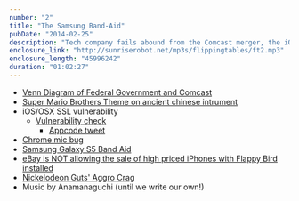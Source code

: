 ```yaml
---
number: "2"
title: "The Samsung Band-Aid"
pubDate: "2014-02-25"
description: "Tech company fails abound from the Comcast merger, the iOS/OSX SSL vulnerability, and the all new Samsung rip-off-of-everything-apple-is-doing. Followup on Ender's Game and Flappy Bird."
enclosure_link: "http://sunriserobot.net/mp3s/flippingtables/ft2.mp3"
enclosure_length: "45996242"
duration: "01:02:27"
---
```



- [Venn Diagram of Federal Government and Comcast](http://www.muninetworks.org/content/dc-revolving-door-comcast-and-campaign-finance-reform)
- [Super Mario Brothers Theme on ancient chinese intrument](http://www.theverge.com/2014/2/22/5437334/hear-the-super-mario-bros-theme-played-on-an-ancient-chinese-instrument)
- iOS/OSX SSL vulnerability
  - [Vulnerability check](https://gotofail.com/)
    - [Appcode tweet](https://twitter.com/appcode/status/437896886649757696)
- [Chrome mic bug](http://www.theverge.com/2014/1/21/5332316/chrome-exploit-lets-websites-keep-listening-after-you-close-the-tab)
- [Samsung Galaxy S5 Band Aid](https://plus.google.com/+MarquesBrownlee/posts/4MMKEZdxqH5)
- [eBay is NOT allowing the sale of high priced iPhones with Flappy Bird installed](http://community.ebay.com/t5/Technical-Issues/eBay-not-allowing-iPhones-with-Flappy-Bird-included-as-an-app/qaq-p/19522849)
- [Nickelodeon Guts' Aggro Crag](/content/images/2014/Feb/il_fullxfull_19210201.jpg)
- Music by Anamanaguchi (until we write our own!)

